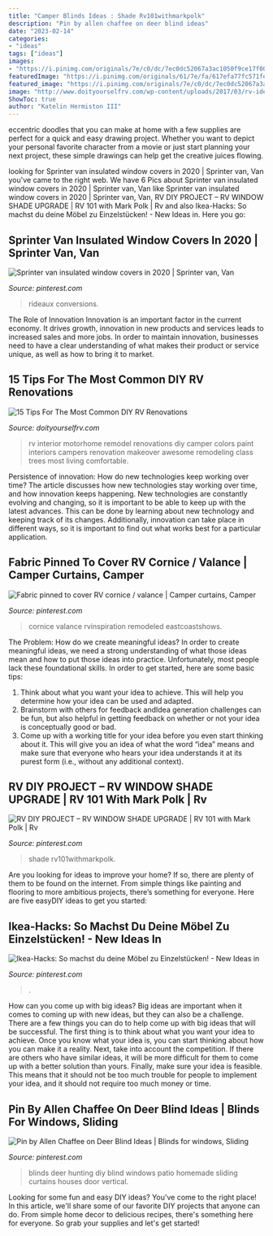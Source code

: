 ```yaml
---
title: "Camper Blinds Ideas : Shade Rv101withmarkpolk"
description: "Pin by allen chaffee on deer blind ideas"
date: "2023-02-14"
categories:
- "ideas"
tags: ["ideas"]
images:
- "https://i.pinimg.com/originals/7e/c0/dc/7ec0dc52067a3ac1050f9ce17f0029e4.jpg"
featuredImage: "https://i.pinimg.com/originals/61/7e/fa/617efa77fc571fe3689cf744ae1dbb24.jpg"
featured_image: "https://i.pinimg.com/originals/7e/c0/dc/7ec0dc52067a3ac1050f9ce17f0029e4.jpg"
image: "http://www.doityourselfrv.com/wp-content/uploads/2017/03/rv-ideas-marvelous-e1490208188618.jpg"
ShowToc: true
author: "Katelin Hermiston III"
---
```



eccentric doodles that you can make at home with a few supplies are perfect for a quick and easy drawing project. Whether you want to depict your personal favorite character from a movie or just start planning your next project, these simple drawings can help get the creative juices flowing.

	

		
looking for Sprinter van insulated window covers in 2020 | Sprinter van, Van you've came to the right web. We have 6 Pics about Sprinter van insulated window covers in 2020 | Sprinter van, Van like Sprinter van insulated window covers in 2020 | Sprinter van, Van, RV DIY PROJECT – RV WINDOW SHADE UPGRADE | RV 101 with Mark Polk | Rv and also Ikea-Hacks: So machst du deine Möbel zu Einzelstücken! - New Ideas in. Here you go:
		
    
## Sprinter Van Insulated Window Covers In 2020 | Sprinter Van, Van

<img loading=lazy src="https://i.pinimg.com/736x/a7/1f/59/a71f59ffe5278dd7438c7bc2e4dc6ed9.jpg" onerror="this.onerror=null;this.src='https://tse4.mm.bing.net/th?id=OIP.0hndEWY6MI8rgv0JYub62wHaJQ&amp;pid=15.1';" alt="Sprinter van insulated window covers in 2020 | Sprinter van, Van">

_Source: pinterest.com_

>rideaux conversions. 

	

The Role of Innovation
Innovation is an important factor in the current economy. It drives growth, innovation in new products and services leads to increased sales and more jobs. In order to maintain innovation, businesses need to have a clear understanding of what makes their product or service unique, as well as how to bring it to market.

    
## 15 Tips For The Most Common DIY RV Renovations

<img loading=lazy src="http://www.doityourselfrv.com/wp-content/uploads/2017/03/rv-ideas-marvelous-e1490208188618.jpg" onerror="this.onerror=null;this.src='https://tse4.mm.bing.net/th?id=OIP.c54SuKlEoU1gNahUW9kL0AHaE7&amp;pid=15.1';" alt="15 Tips For The Most Common DIY RV Renovations">

_Source: doityourselfrv.com_

>rv interior motorhome remodel renovations diy camper colors paint interiors campers renovation makeover awesome remodeling class trees most living comfortable. 

	

Persistence of innovation: How do new technologies keep working over time?
The article discusses how new technologies stay working over time, and how innovation keeps happening. New technologies are constantly evolving and changing, so it is important to be able to keep up with the latest advances. This can be done by learning about new technology and keeping track of its changes. Additionally, innovation can take place in different ways, so it is important to find out what works best for a particular application.

    
## Fabric Pinned To Cover RV Cornice / Valance | Camper Curtains, Camper

<img loading=lazy src="https://i.pinimg.com/originals/7e/c0/dc/7ec0dc52067a3ac1050f9ce17f0029e4.jpg" onerror="this.onerror=null;this.src='https://tse3.mm.bing.net/th?id=OIP.43_9kon8HgPBeMKQO_k7_wHaFj&amp;pid=15.1';" alt="Fabric pinned to cover RV cornice / valance | Camper curtains, Camper">

_Source: pinterest.com_

>cornice valance rvinspiration remodeled eastcoastshows. 

	

The Problem: How do we create meaningful ideas?
In order to create meaningful ideas, we need a strong understanding of what those ideas mean and how to put those ideas into practice. Unfortunately, most people lack these foundational skills. In order to get started, here are some basic tips: 
1. Think about what you want your idea to achieve. This will help you determine how your idea can be used and adapted. 
2. Brainstorm with others for feedback andIdea generation challenges can be fun, but also helpful in getting feedback on whether or not your idea is conceptually good or bad. 
3. Come up with a working title for your idea before you even start thinking about it. This will give you an idea of what the word “idea” means and make sure that everyone who hears your idea understands it at its purest form (i.e., without any additional context).

    
## RV DIY PROJECT – RV WINDOW SHADE UPGRADE | RV 101 With Mark Polk | Rv

<img loading=lazy src="https://i.pinimg.com/originals/61/7e/fa/617efa77fc571fe3689cf744ae1dbb24.jpg" onerror="this.onerror=null;this.src='https://tse4.mm.bing.net/th?id=OIP.64LdS1b1YSN_CNKoAcNe0AHaEK&amp;pid=15.1';" alt="RV DIY PROJECT – RV WINDOW SHADE UPGRADE | RV 101 with Mark Polk | Rv">

_Source: pinterest.com_

>shade rv101withmarkpolk. 

	

Are you looking for ideas to improve your home? If so, there are plenty of them to be found on the internet. From simple things like painting and flooring to more ambitious projects, there’s something for everyone. Here are five easyDIY ideas to get you started: 

    
## Ikea-Hacks: So Machst Du Deine Möbel Zu Einzelstücken! - New Ideas In

<img loading=lazy src="https://i.pinimg.com/736x/2c/b0/1e/2cb01e74ce21dc813fe3b6ea9992efe8.jpg" onerror="this.onerror=null;this.src='https://tse1.mm.bing.net/th?id=OIP.FWYdTSNh2PMmXORkMZrxqwHaHa&amp;pid=15.1';" alt="Ikea-Hacks: So machst du deine Möbel zu Einzelstücken! - New Ideas in">

_Source: pinterest.com_

>. 

	

How can you come up with big ideas?
Big ideas are important when it comes to coming up with new ideas, but they can also be a challenge. There are a few things you can do to help come up with big ideas that will be successful. The first thing is to think about what you want your idea to achieve. Once you know what your idea is, you can start thinking about how you can make it a reality. Next, take into account the competition. If there are others who have similar ideas, it will be more difficult for them to come up with a better solution than yours. Finally, make sure your idea is feasible. This means that it should not be too much trouble for people to implement your idea, and it should not require too much money or time.

    
## Pin By Allen Chaffee On Deer Blind Ideas | Blinds For Windows, Sliding

<img loading=lazy src="https://i.pinimg.com/originals/2f/99/56/2f9956a15372cca6901dfac29ae585d2.jpg" onerror="this.onerror=null;this.src='https://tse2.mm.bing.net/th?id=OIP.8dXSOay9s7_7oC1pxorjPgHaJ4&amp;pid=15.1';" alt="Pin by Allen Chaffee on Deer Blind Ideas | Blinds for windows, Sliding">

_Source: pinterest.com_

>blinds deer hunting diy blind windows patio homemade sliding curtains houses door vertical. 

	

Looking for some fun and easy DIY ideas? You've come to the right place! In this article, we'll share some of our favorite DIY projects that anyone can do. From simple home decor to delicious recipes, there's something here for everyone. So grab your supplies and let's get started!

